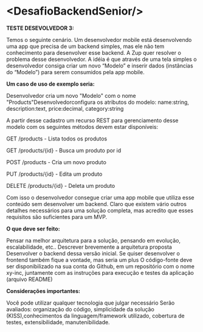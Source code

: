# \<DesafioBackendSenior/>

**TESTE DESEVOLVEDOR 3:**

Temos o seguinte cenário. Um desenvolvedor mobile está desenvolvendo uma app que precisa de um backend simples, mas ele não tem conhecimento para desenvolver esse backend.
A Zup quer resolver o problema desse desenvolvedor. A idéia é que através de uma tela simples o desenvolvedor consiga criar um novo “Modelo” e inserir dados (instâncias do “Modelo”) para serem consumidos pela app mobile.


**Um caso de uso de exemplo seria:**

Desenvolvedor cria um novo "Modelo" com o nome "Products"Desenvolvedorconfigura os atributos do modelo: name:string, description:text, price:decimal, category:string

A partir desse cadastro um recurso REST para gerenciamento desse modelo com os seguintes métodos devem estar disponíveis:

GET /products - Lista todos os produtos

GET /products/{id} - Busca um produto por id

POST /products - Cria um novo produto

PUT /products/{id} - Edita um produto 

DELETE /products/{id} - Deleta um produto

Com isso o desenvolvedor consegue criar uma app mobile que utiliza esse conteúdo sem desenvolver um backend. Claro que existem vário outros detalhes necessários para uma solução completa, mas acredito que esses requisitos são suficientes para um MVP.

**O que deve ser feito:**

Pensar na melhor arquitetura para a solução, pensando em evolução, escalabilidade, etc.. Descrever brevemente a arquitetura proposta Desenvolver o backend dessa versão inicial. Se quiser desenvolver o frontend também fique a vontade, mas seria um plus O código-fonte deve ser disponibilizado na sua conta do Github, em um repositório com o nome xy-inc, juntamente com as instruções para execução e testes da aplicação (arquivo README)

**Considerações importantes:**

Você pode utilizar qualquer tecnologia que julgar necessário
Serão avaliados: organização do código, simplicidade da solução (KISS),conhecimentos da linguagem/framework utilizado, cobertura de testes, extensibilidade, manutenibilidade.